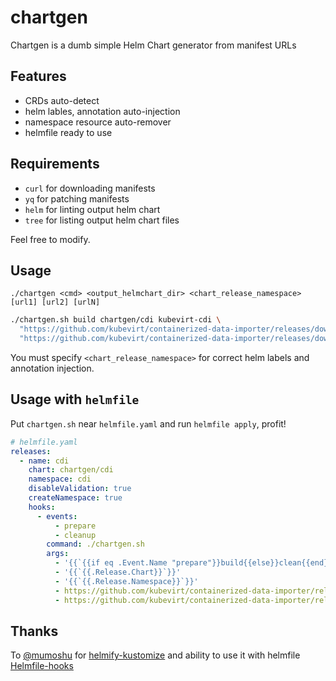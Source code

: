 # chartgen

Chartgen is a dumb simple Helm Chart generator from manifest URLs

## Features

* CRDs auto-detect
* helm lables, annotation auto-injection
* namespace resource auto-remover
* helmfile ready to use

## Requirements

* `curl` for downloading manifests
* `yq` for patching manifests
* `helm` for linting output helm chart
* `tree` for listing output helm chart files

Feel free to modify.

## Usage

`./chartgen <cmd> <output_helmchart_dir> <chart_release_namespace> [url1] [url2] [urlN]`

```bash
./chartgen.sh build chartgen/cdi kubevirt-cdi \
  "https://github.com/kubevirt/containerized-data-importer/releases/download/v1.56.0/cdi-operator.yaml" \
  "https://github.com/kubevirt/containerized-data-importer/releases/download/v1.56.0/cdi-cr.yaml"
```

You must specify `<chart_release_namespace>` for correct helm labels and annotation injection.

## Usage with `helmfile`

Put `chartgen.sh` near `helmfile.yaml` and run `helmfile apply`, profit!

```yaml
# helmfile.yaml
releases:
  - name: cdi
    chart: chartgen/cdi
    namespace: cdi
    disableValidation: true
    createNamespace: true
    hooks:
      - events:
          - prepare
          - cleanup
        command: ./chartgen.sh
        args:
          - '{{`{{if eq .Event.Name "prepare"}}build{{else}}clean{{end}}`}}'
          - '{{`{{.Release.Chart}}`}}'
          - '{{`{{.Release.Namespace}}`}}'
          - https://github.com/kubevirt/containerized-data-importer/releases/download/v1.56.0/cdi-operator.yaml
          - https://github.com/kubevirt/containerized-data-importer/releases/download/v1.56.0/cdi-cr.yaml
```

## Thanks

To [@mumoshu](https://github.com/mumoshu) for [helmify-kustomize](https://gist.github.com/mumoshu/f9d0bd98e0eb77f636f79fc2fb130690) and ability to use it with helmfile [Helmfile-hooks](https://helmfile.readthedocs.io/en/latest/#helmfile-kustomize)
